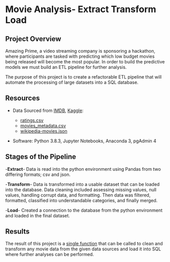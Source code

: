 # Movie Analysis- Extract Transform Load

## Project Overview

Amazing Prime, a video streaming company is sponsoring a hackathon, where participants are tasked with predicting which low budget movies being released will become the most popular.  In order to build the predictive models we must build an ETL pipeline for further analysis.

The purpose of this project is to create a refactorable ETL pipeline that will automate the processing of large datasets into a SQL database.

## Resources
- Data Sourced from [IMDB](https://developer.imdb.com/?ref=ft_ds), [Kaggle](https://www.kaggle.com/):
  -  [ratings.csv](https://github.com/agregorash/Movies-ETL/blob/main/Resources/.gitignore) 
  -  [movies_metadata.csv](https://github.com/agregorash/Movies-ETL/blob/main/Resources/movies_metadata.csv) 
  -  [wikipedia-movies.json](https://github.com/agregorash/Movies-ETL/blob/main/Resources/wikipedia-movies.json)
               
 - Software: Python 3.8.3, Jupyter Notebooks, Anaconda 3, pgAdmin 4

## Stages of the Pipeline

-**Extract**- Data is read into the python environment using Pandas from two differing formats; csv and json.  

-**Transform**- Data is transformed into a usable dataset that can be loaded into the database.  Data cleaning included assessing missing values, null values, handling corrupt data, and formatting.  Then data was filtered, formatted, classified into understandable categories, and finally merged.

-**Load**- Created a connection to the database from the python environment and loaded in the final dataset.

## Results
The result of this project is a [single function](https://github.com/agregorash/Movies-ETL/blob/main/ETL_create_database.ipynb) that can be called to clean and transform any movie data from the given data sources and load it into SQL where further analyses can be performed.  
